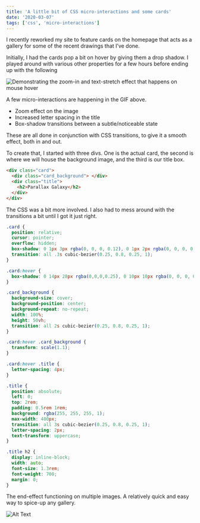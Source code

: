 ```yaml
---
title: 'A little bit of CSS micro-interactions and some cards'
date: '2020-03-07'
tags: ['css', 'micro-interactions']
---
```


I recently reworked my site to feature cards on the homepage that acts as a gallery for some of the recent drawings that I’ve done. 

Initially, I had the cards pop a bit on hover by giving them a drop shadow. I played around with various other properties for a few hours before ending up with the following

![Demonstrating the zoom-in and text-stretch effect that happens on mouse hover](https://dev-to-uploads.s3.amazonaws.com/i/ibo0jrauamuyh5tvzex8.gif)

A few micro-interactions are happening in the GIF above. 

- Zoom effect on the image
- Increased letter spacing in the title
- Box-shadow transitions between a subtle/noticeable state
 
These are all done in conjunction with CSS transitions, to give it a smooth effect, both in and out.

To create that, I started with three divs. One is the actual card, the second is where we will house the background image, and the third is our title box.

```html
<div class="card">
  <div class="card_background"> </div>
  <div class="title">
    <h2>Parallax Galaxy</h2>
  </div>
</div>
```

The CSS was a bit more involved. I also had to mess around with the transitions a bit until I got it just right.

```css
.card {
  position: relative;
  cursor: pointer;
  overflow: hidden;
  box-shadow: 0 1px 3px rgba(0, 0, 0, 0.12), 0 1px 2px rgba(0, 0, 0, 0.24);
  transition: all .3s cubic-bezier(0.25, 0.8, 0.25, 1);
}

.card:hover {
  box-shadow: 0 14px 28px rgba(0,0,0,0.25), 0 10px 10px rgba(0, 0, 0, 0.295);
}

.card_background {
  background-size: cover;
  background-position: center;
  background-repeat: no-repeat;
  width: 100%;
  height: 50vh;
  transition: all 2s cubic-bezier(0.25, 0.8, 0.25, 1);
}

.card:hover .card_background {
  transform: scale(1.1);
}

.card:hover .title {
  letter-spacing: 4px;
}

.title {
  position: absolute;
  left: 0;
  top: 2rem;
  padding: 0.5rem 1rem;
  background: rgba(255, 255, 255, 1);
  max-width: 400px;
  transition: all 3s cubic-bezier(0.25, 0.8, 0.25, 1);
  letter-spacing: 2px;
  text-transform: uppercase;
}

.title h2 {
  display: inline-block;
  width: auto;
  font-size: 1.3rem;
  font-weight: 700;
  margin: 0;
}

```

The end-effect functioning on multiple images. A relatively quick and easy way to spice-up any gallery.

![Alt Text](https://dev-to-uploads.s3.amazonaws.com/i/9oe5k60k38wgxhuh2e7o.gif)





